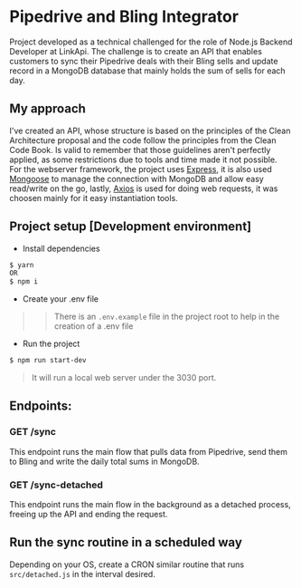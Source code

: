 # Pipedrive and Bling Integrator

Project developed as a technical challenged for the role of Node.js Backend Developer at LinkApi. The challenge is to create an API that enables customers
to sync their Pipedrive deals with their Bling sells and update record in a MongoDB database that mainly holds the sum of sells for each day.

## My approach
I've created an API, whose structure is based on the principles of the Clean Architecture proposal and the code follow the principles from the Clean Code Book.
Is valid to remember that those guidelines aren't perfectly applied, as some restrictions due to tools and time made it not possible.
<br>
For the webserver framework, the project uses [Express](https://expressjs.com/), it is also used [Mongoose](https://mongoosejs.com/) to manage the connection with MongoDB
and allow easy read/write on the go, lastly, [Axios](https://github.com/axios/axios) is used for doing web requests, it was choosen mainly for it easy instantiation tools.

## Project setup [Development environment]
- Install dependencies
```bash
$ yarn
OR
$ npm i
```
- Create your .env file
>> There is an `.env.example` file in the project root to help in the creation of a .env file
- Run the project
```bash
$ npm run start-dev
```
> It will run a local web server under the 3030 port.
## Endpoints:
### GET /sync
This endpoint runs the main flow that pulls data from Pipedrive, send them to Bling and write the daily total sums in MongoDB.
### GET /sync-detached
This endpoint runs the main flow in the background as a detached process, freeing up the API and ending the request.

## Run the sync routine in a scheduled way
Depending on your OS, create a CRON similar routine that runs `src/detached.js` in the interval desired.